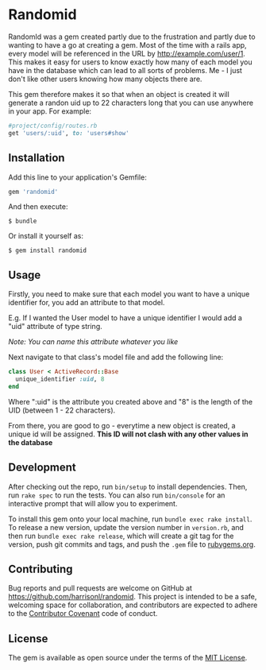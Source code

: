 # Randomid

RandomId was a gem created partly due to the frustration and partly due to wanting to have a go at creating a gem. Most of the time with a rails app, every model will be referenced in the URL by http://example.com/user/1. This makes it easy for users to know exactly how many of each model you have in the database which can lead to all sorts of problems. Me - I just don't like other users knowing how many objects there are.

This gem therefore makes it so that when an object is created it will generate a randon uid up to 22 characters long that you can use anywhere in your app. For example:

```ruby
#project/config/routes.rb
get 'users/:uid', to: 'users#show'
```


## Installation

Add this line to your application's Gemfile:

```ruby
gem 'randomid'
```

And then execute:

    $ bundle

Or install it yourself as:

    $ gem install randomid

## Usage

Firstly, you need to make sure that each model you want to have a unique identifier for, you add an attribute to that model. 

E.g.
If I wanted the User model to have a unique identifier I would add a "uid" attribute of type string. 

*Note: You can name this attribute whatever you like*

Next navigate to that class's model file and add the following line:

```ruby
class User < ActiveRecord::Base
  unique_identifier :uid, 8
end
```

Where ":uid" is the attribute you created above and "8" is the length of the UID (between 1 - 22 characters).

From there, you are good to go - everytime a new object is created, a unique id will be assigned. **This ID will not clash with any other values in the database**


## Development

After checking out the repo, run `bin/setup` to install dependencies. Then, run `rake spec` to run the tests. You can also run `bin/console` for an interactive prompt that will allow you to experiment.

To install this gem onto your local machine, run `bundle exec rake install`. To release a new version, update the version number in `version.rb`, and then run `bundle exec rake release`, which will create a git tag for the version, push git commits and tags, and push the `.gem` file to [rubygems.org](https://rubygems.org).

## Contributing

Bug reports and pull requests are welcome on GitHub at https://github.com/harrisonl/randomid. This project is intended to be a safe, welcoming space for collaboration, and contributors are expected to adhere to the [Contributor Covenant](contributor-covenant.org) code of conduct.


## License

The gem is available as open source under the terms of the [MIT License](http://opensource.org/licenses/MIT).

